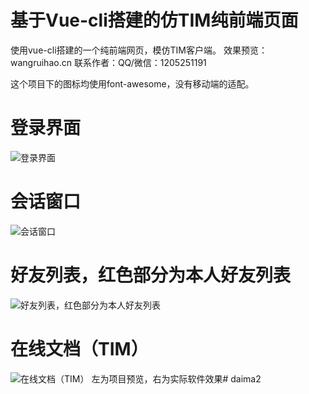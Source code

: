 # 基于Vue-cli搭建的仿TIM纯前端页面
使用vue-cli搭建的一个纯前端网页，模仿TIM客户端。
效果预览：wangruihao.cn
联系作者：QQ/微信：1205251191

这个项目下的图标均使用font-awesome，没有移动端的适配。
# 登录界面
![登录界面](https://gitee.com/uploads/images/2017/1130/180450_4fe6f12a_1627195.png "login.png")
# 会话窗口
![会话窗口](https://gitee.com/uploads/images/2017/1130/180517_24f46701_1627195.png "message.png")
# 好友列表，红色部分为本人好友列表
![好友列表，红色部分为本人好友列表](https://gitee.com/uploads/images/2017/1130/180538_b9d708e8_1627195.png "friends.png")
# 在线文档（TIM）
![在线文档（TIM）](https://gitee.com/uploads/images/2017/1130/180609_72d229a8_1627195.png "onLineWord.png")
左为项目预览，右为实际软件效果# daima2
